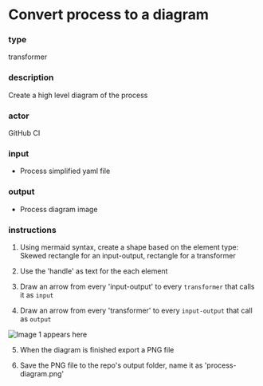 # Convert process to a diagram

### type


transformer

### description


Create a high level diagram of the process

### actor


GitHub CI

### input


 - Process simplified yaml file

### output


 - Process diagram image

### instructions


1. Using mermaid syntax, create a shape based on the element type: Skewed rectangle for an input-output, rectangle for a transformer

2. Use the 'handle' as text for the each element

3. Draw an arrow from every 'input-output' to every `transformer` that calls it as `input`

4. Draw an arrow from every 'transformer' to every `input-output` that call as `output`

![Image 1 appears here](img1.jpg)

5. When the diagram is finished export a PNG file

6. Save the PNG file to the repo's output folder, name it as 'process-diagram.png'
